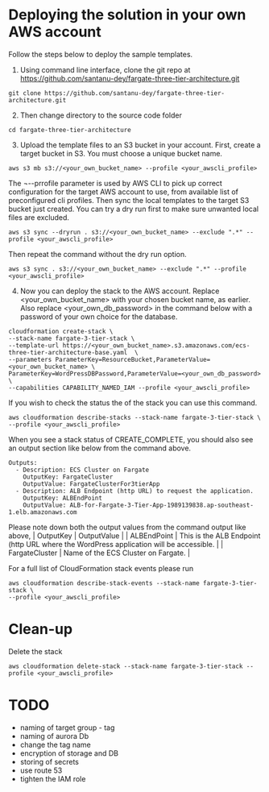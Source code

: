 # Deploying the solution in your own AWS account
Follow the steps below to deploy the sample templates. 
1. Using command line interface, clone the git repo at https://github.com/santanu-dey/fargate-three-tier-architecture.git
```shell
git clone https://github.com/santanu-dey/fargate-three-tier-architecture.git
``` 
2. Then change directory to the source code folder
```shell
cd fargate-three-tier-architecture
```
3. Upload the template files to an S3 bucket in your account. First, create a target bucket in S3. You must choose a unique bucket name. 
```shell
aws s3 mb s3://<your_own_bucket_name> --profile <your_awscli_profile>
```
The ¬--prrofile parameter is used by AWS CLI to pick up correct configuration for the target AWS account to use, from available list of preconfigured cli profiles. 
Then sync the local templates to the target S3 bucket just created.
You can try a dry run first to make sure unwanted local files are excluded. 
```shell
aws s3 sync --dryrun . s3://<your_own_bucket_name> --exclude ".*" --profile <your_awscli_profile>
```
Then repeat the command without the dry run option.
```shell
aws s3 sync . s3://<your_own_bucket_name> --exclude ".*" --profile <your_awscli_profile>
```
4. Now you can deploy the stack to the AWS account. 
Replace <your_own_bucket_name> with your chosen bucket name, as earlier. Also replace <your_own_db_password> in the command below with a password of your own choice for the database.
``` aws 
cloudformation create-stack \
--stack-name fargate-3-tier-stack \
--template-url https://<your_own_bucket_name>.s3.amazonaws.com/ecs-three-tier-architecture-base.yaml  \
--parameters ParameterKey=ResourceBucket,ParameterValue=<your_own_bucket_name> \
ParameterKey=WordPressDBPassword,ParameterValue=<your_own_db_password> \
--capabilities CAPABILITY_NAMED_IAM --profile <your_awscli_profile>
```
If you wish to check the status the of the stack you can use this command. 
```shell
aws cloudformation describe-stacks --stack-name fargate-3-tier-stack \
--profile <your_awscli_profile>
```
When you see a stack status of CREATE_COMPLETE, you should also see an output section like below from the command above.
```shell
Outputs:
  - Description: ECS Cluster on Fargate
    OutputKey: FargateCluster
    OutputValue: FargateClusterFor3tierApp
  - Description: ALB Endpoint (http URL) to request the application.
    OutputKey: ALBEndPoint
    OutputValue: ALB-for-Fargate-3-Tier-App-1989139838.ap-southeast-1.elb.amazonaws.com
```
Please note down both the output values from the command output like above,
| OutputKey	| OutputValue |
| ALBEndPoint | This is the ALB Endpoint (http URL where the WordPress application will be accessible. |
| FargateCluster | Name of the ECS Cluster on Fargate. |

For a full list of CloudFormation stack events please run
```shell
aws cloudformation describe-stack-events --stack-name fargate-3-tier-stack \
--profile <your_awscli_profile>
```

# Clean-up 
Delete the stack 
```shell
aws cloudformation delete-stack --stack-name fargate-3-tier-stack --profile <your_awscli_profile>
```


# TODO
* naming of target group - tag
* naming of aurora Db
* change the tag name
* encryption of storage and DB 
* storing of secrets 
* use route 53
* tighten the IAM role 
